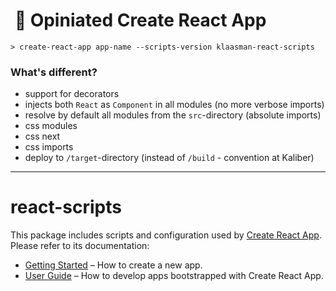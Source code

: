 #  🌱 Opiniated Create React App

```
> create-react-app app-name --scripts-version klaasman-react-scripts
```

### What's different?

- support for decorators
- injects both `React` as `Component` in all modules (no more verbose imports)
- resolve by default all modules from the `src`-directory (absolute imports)
- css modules
- css next
- css imports
- deploy to `/target`-directory (instead of `/build` - convention at Kaliber)

---

# react-scripts

This package includes scripts and configuration used by [Create React App](https://github.com/facebookincubator/create-react-app).<br>
Please refer to its documentation:

* [Getting Started](https://github.com/facebookincubator/create-react-app/blob/master/README.md#getting-started) – How to create a new app.
* [User Guide](https://github.com/facebookincubator/create-react-app/blob/master/packages/react-scripts/template/README.md) – How to develop apps bootstrapped with Create React App.
